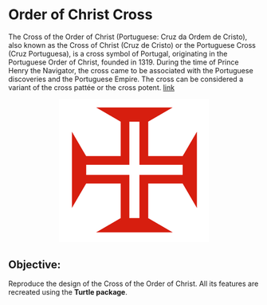 # Order of Christ Cross
The Cross of the Order of Christ (Portuguese: Cruz da Ordem de Cristo), also known as the Cross of Christ (Cruz de Cristo) or the Portuguese Cross (Cruz Portuguesa), is a cross symbol of Portugal, originating in the Portuguese Order of Christ, founded in 1319. During the time of Prince Henry the Navigator, the cross came to be associated with the Portuguese discoveries and the Portuguese Empire. The cross can be considered a variant of the cross pattée or the cross potent. [link](https://en.wikipedia.org/wiki/Order_of_Christ_Cross)

<p align="center">
<img src="cruz_malta.png" alt="br" width="300">
</p>

## Objective:
Reproduce the design of the Cross of the Order of Christ. All its features are recreated using the **Turtle package**.
